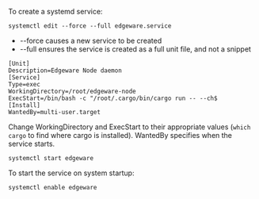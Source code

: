 To create a systemd service:
```
systemctl edit --force --full edgeware.service
```

- --force causes a new service to be created
- --full ensures the service is created as a full unit file, and not a snippet

```
[Unit]
Description=Edgeware Node daemon
[Service]
Type=exec
WorkingDirectory=/root/edgeware-node
ExecStart=/bin/bash -c "/root/.cargo/bin/cargo run -- --ch$
[Install]
WantedBy=multi-user.target
```

Change WorkingDirectory and ExecStart to their appropriate values (`which cargo` to find where cargo is installed). WantedBy specifies when the service starts.

```
systemctl start edgeware
```

To start the service on system startup:
```
systemctl enable edgeware
```
